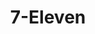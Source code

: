 ---
title: "7-Eleven"
url: /chesapeake/7-eleven-battlefield-boulevard-south-2/
shop: Lebensmittel
---